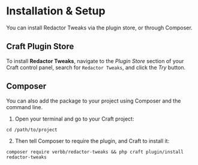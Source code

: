 # Installation & Setup
You can install Redactor Tweaks via the plugin store, or through Composer.

## Craft Plugin Store
To install **Redactor Tweaks**, navigate to the _Plugin Store_ section of your Craft control panel, search for `Redactor Tweaks`, and click the _Try_ button.

## Composer
You can also add the package to your project using Composer and the command line.

1. Open your terminal and go to your Craft project:
```shell
cd /path/to/project
```

2. Then tell Composer to require the plugin, and Craft to install it:
```shell
composer require verbb/redactor-tweaks && php craft plugin/install redactor-tweaks
```
